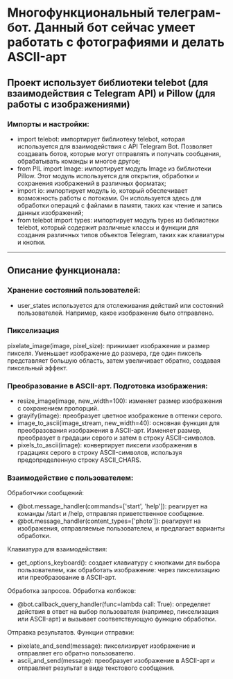 Многофункциональный телеграм-бот. Данный бот сейчас умеет работать с фотографиями и делать ASCII-арт 
=====================================================================================
## Проект использует библиотеки telebot (для взаимодействия с Telegram API) и Pillow (для работы с изображениями) 

### Импорты и настройки:
* import telebot: импортирует библиотеку telebot, которая используется для взаимодействия с API Telegram Bot. 
Позволяет создавать ботов, которые могут отправлять и получать сообщения, обрабатывать команды и многое другое;
* from PIL import Image: импортирует модуль Image из библиотеки Pillow. Этот модуль используется для открытия, 
обработки и сохранения изображений в различных форматах;
* import io: импортирует модуль io, который обеспечивает возможность работы с потоками. Он используется здесь 
для обработки операций с файлами в памяти, таких как чтение и запись данных изображений;
* from telebot import types: импортирует модуль  types из библиотеки telebot, который содержит различные классы 
и функции для создания различных типов объектов Telegram, таких как клавиатуры и кнопки.

------------
Описание функционала:
------------

### Хранение состояний пользователей:
- user_states используется для отслеживания действий или состояний пользователей. Например, какое изображение было отправлено.

### Пикселизация
pixelate_image(image, pixel_size): принимает изображение и размер пикселя. Уменьшает изображение до размера, где один пиксель представляет большую область, затем увеличивает обратно, создавая пиксельный эффект.

### Преобразование в ASCII-арт. Подготовка изображения:
- resize_image(image, new_width=100): изменяет размер изображения с сохранением пропорций.
- grayify(image): преобразует цветное изображение в оттенки серого.
- image_to_ascii(image_stream, new_width=40): основная функция для преобразования изображения в ASCII-арт. Изменяет размер, преобразует в градации серого и затем в строку ASCII-символов.
- pixels_to_ascii(image): конвертирует пиксели изображения в градациях серого в строку ASCII-символов, используя предопределенную строку ASCII_CHARS.

### Взаимодействие с пользователем: 
Обработчики сообщений:
- @bot.message_handler(commands=['start', 'help']): реагирует на команды /start и /help, отправляя приветственное сообщение.
- @bot.message_handler(content_types=['photo']): реагирует на изображения, отправляемые пользователем, и предлагает варианты обработки.

Клавиатура для взаимодействия:
- get_options_keyboard(): создает клавиатуру с кнопками для выбора пользователем, как обработать изображение: через пикселизацию или преобразование в ASCII-арт.

Обработка запросов. Обработка колбэков:
- @bot.callback_query_handler(func=lambda call: True): определяет действия в ответ на выбор пользователя (например, пикселизация или ASCII-арт) и вызывает соответствующую функцию обработки.

Отправка результатов. Функции отправки:
- pixelate_and_send(message): пикселизирует изображение и отправляет его обратно пользователю.
- ascii_and_send(message): преобразует изображение в ASCII-арт и отправляет результат в виде текстового сообщения.
